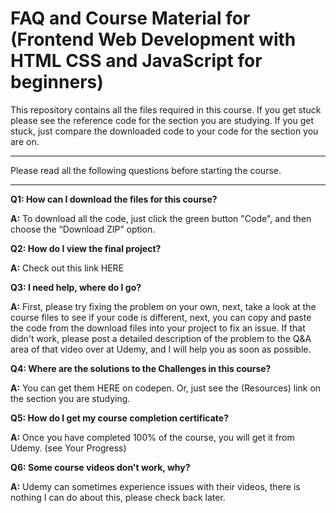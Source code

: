 # FAQ and Course Material for (Frontend Web Development with HTML CSS and JavaScript for beginners)

This repository contains all the files required in this course. If you get stuck please see the reference code for the section you are studying.
If you get stuck, just compare the downloaded code to your code for the section you are on.

---

Please read all the following questions before starting the course.

---

**Q1: How can I download the files for this course?**

**A:** To download all the code, just click the green button "Code", and then choose the “Download ZIP” option.

**Q2: How do I view the final project?**

**A:** Check out this link HERE

**Q3: I need help, where do I go?**

**A:** First, please try fixing the problem on your own, next, take a look at the course files to see if your code is different, next, you can copy and paste the code from the download files into your project to fix an issue. If that didn't work, please post a detailed description of the problem to the Q&A area of that video over at Udemy, and I will help you as soon as possible.

**Q4: Where are the solutions to the Challenges in this course?**

**A:**
You can get them HERE on codepen. Or, just see the (Resources) link on the section you are studying.

**Q5: How do I get my course completion certificate?**

**A:** Once you have completed 100% of the course, you will get it from Udemy. (see Your Progress)

**Q6: Some course videos don't work, why?**

**A:** Udemy can sometimes experience issues with their videos, there is nothing I can do about this, please check back later.
